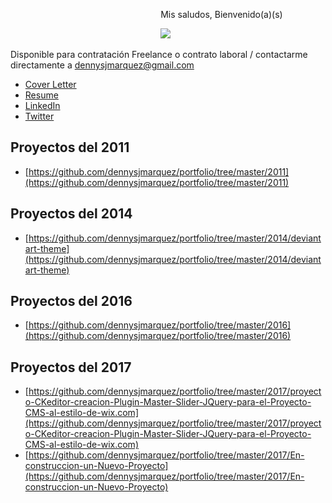                                                              Mis saludos, Bienvenido(a)(s)

                                                             <img src="https://dennysjmarquez.github.io/portfolio/den2foto.jpg"/>


Disponible para contratación Freelance o contrato laboral / contactarme directamente a dennysjmarquez@gmail.com

 * [Cover Letter](https://dennysjmarquez.github.io/portfolio/Cover-Letter.pdf)
 * [Resume](https://dennysjmarquez.github.io/portfolio/Resume.pdf)
 * [LinkedIn](https://www.linkedin.com/in/dennysjmarquez/)
 * [Twitter](https://twitter.com/infocodes)

## Proyectos del 2011
* [https://github.com/dennysjmarquez/portfolio/tree/master/2011](https://github.com/dennysjmarquez/portfolio/tree/master/2011)

## Proyectos del 2014
* [https://github.com/dennysjmarquez/portfolio/tree/master/2014/deviantart-theme](https://github.com/dennysjmarquez/portfolio/tree/master/2014/deviantart-theme)

## Proyectos del 2016
* [https://github.com/dennysjmarquez/portfolio/tree/master/2016](https://github.com/dennysjmarquez/portfolio/tree/master/2016)

## Proyectos del 2017
* [https://github.com/dennysjmarquez/portfolio/tree/master/2017/proyecto-CKeditor-creacion-Plugin-Master-Slider-JQuery-para-el-Proyecto-CMS-al-estilo-de-wix.com](https://github.com/dennysjmarquez/portfolio/tree/master/2017/proyecto-CKeditor-creacion-Plugin-Master-Slider-JQuery-para-el-Proyecto-CMS-al-estilo-de-wix.com)
* [https://github.com/dennysjmarquez/portfolio/tree/master/2017/En-construccion-un-Nuevo-Proyecto](https://github.com/dennysjmarquez/portfolio/tree/master/2017/En-construccion-un-Nuevo-Proyecto)





